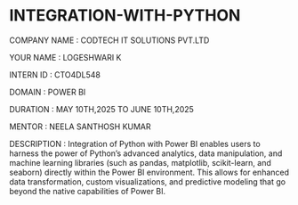 # INTEGRATION-WITH-PYTHON

COMPANY NAME : CODTECH IT SOLUTIONS PVT.LTD

YOUR NAME : LOGESHWARI K

INTERN ID : CTO4DL548

DOMAIN : POWER BI

DURATION : MAY 10TH,2025 TO JUNE 10TH,2025

MENTOR : NEELA SANTHOSH KUMAR

DESCRIPTION : Integration of Python with Power BI enables users to harness the power of Python’s advanced analytics, data manipulation, and machine learning libraries (such as pandas, matplotlib, scikit-learn, and seaborn) directly within the Power BI environment. This allows for enhanced data transformation, custom visualizations, and predictive modeling that go beyond the native capabilities of Power BI.
